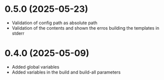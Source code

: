 # 0.5.0 (2025-05-23)
* Validation of config path as absolute path
* Validation of the contents and shown the erros building the templates in stderr


# 0.4.0 (2025-05-09)
* Added global variables
* Added variables in the build and build-all parameters
